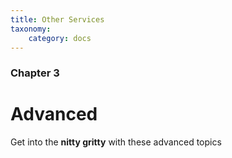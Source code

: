 ```yaml
---
title: Other Services
taxonomy:
    category: docs
---
```


### Chapter 3

# Advanced

Get into the **nitty gritty** with these advanced topics
